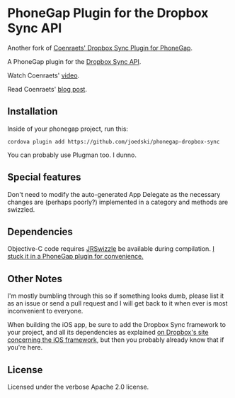 PhoneGap Plugin for the Dropbox Sync API
========================================

Another fork of [Coenraets' Dropbox Sync Plugin for PhoneGap](https://github.com/ccoenraets/phonegap-dropbox-sync).

A PhoneGap plugin for the [Dropbox Sync API](https://www.dropbox.com/developers/sync).

Watch Coenraets' [video](http://youtu.be/RYky20wV0_Y).

Read Coenraets' [blog post](http://coenraets.org).

Installation
------------

Inside of your phonegap project, run this:

```
cordova plugin add https://github.com/joedski/phonegap-dropbox-sync
```

You can probably use Plugman too.  I dunno.

Special features
----------------

Don't need to modify the auto-generated App Delegate as the necessary changes are (perhaps poorly?) implemented in a category and methods are swizzled.

Dependencies
------------

Objective-C code requires [JRSwizzle](https://github.com/rentzsch/jrswizzle) be available during compilation.  [I stuck it in a PhoneGap plugin for convenience.](https://github.com/joedski/phonegap-jrswizzle)

Other Notes
-----------

I'm mostly bumbling through this so if something looks dumb, please list it as an issue or send a pull request and I will get back to it when ever is most inconvenient to everyone.

When building the iOS app, be sure to add the Dropbox Sync framework to your project, and all its dependencies as explained [on Dropbox's site concerning the iOS framework](https://www.dropbox.com/developers/sync/sdks/ios), but then you probably already know that if you're here.

License
-------

Licensed under the verbose Apache 2.0 license.
